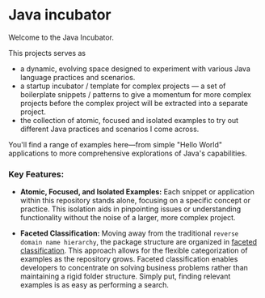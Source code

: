 
# Java incubator

Welcome to the Java Incubator.

This projects serves as
- a dynamic, evolving space designed to experiment with various Java language practices and
  scenarios.
- a startup incubator / template for complex projects — a set of boilerplate snippets / patterns to give a momentum for
  more
  complex projects before the complex project will be extracted into a separate project.
- the collection of atomic, focused and isolated examples to try out different Java practices and scenarios I come
  across.

You'll find a range of examples here—from simple "Hello World" applications to more
comprehensive explorations of Java's capabilities.

### Key Features:

- **Atomic, Focused, and Isolated Examples:** Each snippet or application within this repository stands alone, focusing
  on a specific concept or practice. This isolation aids in pinpointing issues or understanding functionality without
  the noise of a larger, more complex project.

- **Faceted Classification:** Moving away from the traditional `reverse domain name hierarchy`, the package structure
  are organized in [faceted classification](https://en.wikipedia.org/wiki/Faceted_classification). This approach allows
  for the flexible categorization of examples as the repository grows. Faceted classification enables developers to
  concentrate on solving business problems rather than maintaining a rigid folder structure. Simply put, finding
  relevant examples is as easy as performing a search.